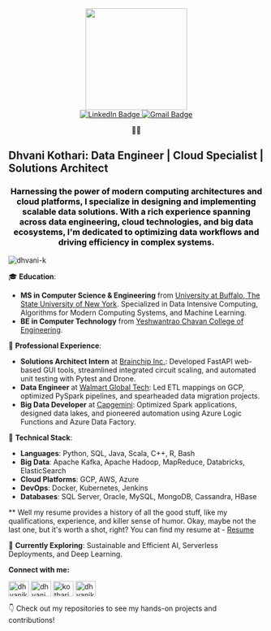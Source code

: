 <div id="header" align="center">
  <img src="https://media.giphy.com/media/57nf4oyyMmZ2L9QqJN/giphy.gif" width="200"/>
</div>

<div id="badges" align="center">
  <a href="https://www.linkedin.com/in/dhvani-kothari/">
    <img src="https://img.shields.io/badge/LinkedIn-blue?style=for-the-badge&logo=linkedin&logoColor=white" alt="LinkedIn Badge"/>
  </a>
  <a href="dhvanikothari03@gmail.com">
    <img src="https://img.shields.io/badge/Gmail-red?style=for-the-badge&logo=gmail&logoColor=white" alt="Gmail Badge"/>
  </a>
</div>

<p align="center"> 👩‍💻<h2> Dhvani Kothari: Data Engineer | Cloud Specialist | Solutions Architect </h2></p>
<h3 align="center" style="color:black;">Harnessing the power of modern computing architectures and cloud platforms, I specialize in designing and implementing scalable data solutions. With a rich experience spanning across data engineering, cloud technologies, and big data ecosystems, I'm dedicated to optimizing data workflows and driving efficiency in complex systems.
</h3>

<p align="left"> <img src="https://komarev.com/ghpvc/?username=dhvani-k&label=Profile%20views&color=0e75b6&style=flat" alt="dhvani-k" /> </p>


🎓 **Education**: 
- **MS in Computer Science & Engineering** from [University at Buffalo, The State University of New York](https://www.buffalo.edu/). Specialized in Data Intensive Computing, Algorithms for Modern Computing Systems, and Machine Learning.
- **BE in Computer Technology** from [Yeshwantrao Chavan College of Engineering](https://www.ycce.edu/).

🚀 **Professional Experience**:
- **Solutions Architect Intern** at [Brainchip Inc.](https://brainchip.com/): Developed FastAPI web-based GUI tools, streamlined integrated circuit scaling, and automated unit testing with Pytest and Drone.
- **Data Engineer** at [Walmart Global Tech](https://tech.walmart.com/content/walmart-global-tech/en_us.html): Led ETL mappings on GCP, optimized PySpark pipelines, and spearheaded data migration projects.
- **Big Data Developer** at [Capgemini](https://www.capgemini.com/): Optimized Spark applications, designed data lakes, and pioneered automation using Azure Logic Functions and Azure Data Factory.

🔧 **Technical Stack**: 
- **Languages**: Python, SQL, Java, Scala, C++, R, Bash
- **Big Data**: Apache Kafka, Apache Hadoop, MapReduce, Databricks, ElasticSearch
- **Cloud Platforms**: GCP, AWS, Azure
- **DevOps**: Docker, Kubernetes, Jenkins
- **Databases**: SQL Server, Oracle, MySQL, MongoDB, Cassandra, HBase


** Well my resume provides a history of all the good stuff, like my qualifications, experience, and killer sense of humor. Okay, maybe not the last one, but it's worth a shot, right? You can find my resume at - <a href="https://github.com/dhvani-k/Resume/blob/main/Dhvani_Kothari_DE_Resume.pdf" target="_blank">Resume</a>

🌱 **Currently Exploring**: Sustainable and Efficient AI, Serverless Deployments, and Deep Learning.

**Connect with me:**
<p align="left">
<a href="https://linkedin.com/in/dhvanik/" target="blank"><img align="center" src="https://raw.githubusercontent.com/rahuldkjain/github-profile-readme-generator/master/src/images/icons/Social/linked-in-alt.svg" alt="dhvanik/" height="30" width="40" /></a>
<a href="https://kaggle.com/dhvani.kothari_" target="blank"><img align="center" src="https://raw.githubusercontent.com/rahuldkjain/github-profile-readme-generator/master/src/images/icons/Social/kaggle.svg" alt="dhvani.kothari_" height="30" width="40" /></a>
<a href="https://www.hackerrank.com/kotharidk03" target="blank"><img align="center" src="https://raw.githubusercontent.com/rahuldkjain/github-profile-readme-generator/master/src/images/icons/Social/hackerrank.svg" alt="kotharidk03" height="30" width="40" /></a>
<a href="https://www.leetcode.com/dhvanikothari03" target="blank"><img align="center" src="https://raw.githubusercontent.com/rahuldkjain/github-profile-readme-generator/master/src/images/icons/Social/leet-code.svg" alt="dhvanikothari03" height="30" width="40" /></a>
</p>


👇 Check out my repositories to see my hands-on projects and contributions!


<!---
dhvani-k/dhvani-k is a ✨ special ✨ repository because its `README.md` (this file) appears on your GitHub profile.
You can click the Preview link to take a look at your changes.
--->
